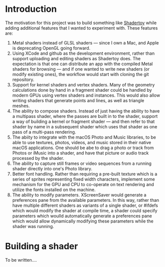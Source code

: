 
Introduction
=========

The motivation for this project was to build something like [Shadertoy](http://www.shadertoy.com) while adding additional features that I wanted to experiment with.   These features are:

1. Metal shaders instead of GLSL shaders — since I own a Mac, and Apple is deprecating OpenGL going forward.  
2. Using XCode and github as the development environment, rather than support uploading and editing shaders as Shadertoy does.  The expectation is that one can distribute an app with the compiled Metal shaders for browsing — and if one wanted to write new shaders (or modify existing ones), the workflow would start with cloning the git repository.
3. Support for kernel shaders and vertex shaders.   Many of the geometry calculations done by hand in a fragment shader could be handled by modern GPUs using vertex shaders and instances.  This would also allow writing shaders that generate points and lines, as well as triangle meshes.
4. The ability to compose shaders.  Instead of just having the ability to have a multipass shader, where the passes are built in to the shader, support a way of building a kernel or fragment shader — and then refer to that shader by name in a subsequent shader which uses that shader as one pass of a multi-pass rendering.
5. The abiity to integrate with the macOS Photo and Music libraries, to be able to use textures, photos, videos, and music stored in their native macOS applications.  One should be abe to drag a photo or track from Photos or iMusic into a shader, and have that picture or audio track processed by the shader.
6. The ability to capture still frames or video sequences from a running shader directly into one's Photo library.
7. Better font handling.  Rather than requiring a pre-built texture which is a series of sprites representing fixed width characters, implement some mechanism for the GPU and CPU to co-operate on text rendering and utilize the  fonts installed on the machine.
8. The ability to modify parameters.  XScreenSaver would generate a preferences pane from the available parameters.  In this way, rather than have multiple different shaders as variants of a single shader, or #ifdefs which would modify the shader at compile time, a shader could specify parameters which woulld automatically generate a preferences pane which would allow dynamically modifying these parameters while the shader was running.

# Building a shader

To be written….

